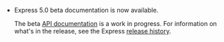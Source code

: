 <ul>
  <li>
    <p class="announcement-title">Express 5.0 beta documentation is now available.</p>
    <p markdown="1">
     The beta <a href="{{ page.lang }}/5x/api.html">API documentation</a> is a work in progress.  For information on what's in the release, see the Express <a href="https://github.com/expressjs/express/blob/5.0/History.md">release history</a>.
    </p>
  </li>
</ul>
